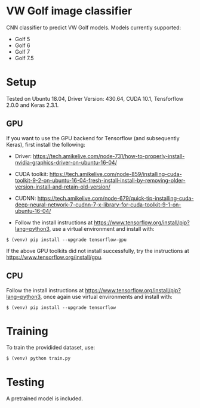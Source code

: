 # VW Golf image classifier

CNN classifier to predict VW Golf models. Models currently supported:
* Golf 5
* Golf 6
* Golf 7
* Golf 7.5

# Setup

Tested on Ubuntu 18.04, Driver Version: 430.64, CUDA 10.1, Tensforflow 2.0.0 and Keras 2.3.1.

## GPU

 If you want to use the GPU backend for Tensorflow (and subsequently Keras), first install the following:

* Driver: https://tech.amikelive.com/node-731/how-to-properly-install-nvidia-graphics-driver-on-ubuntu-16-04/

* CUDA toolkit: https://tech.amikelive.com/node-859/installing-cuda-toolkit-9-2-on-ubuntu-16-04-fresh-install-install-by-removing-older-version-install-and-retain-old-version/

* CUDNN: https://tech.amikelive.com/node-679/quick-tip-installing-cuda-deep-neural-network-7-cudnn-7-x-library-for-cuda-toolkit-9-1-on-ubuntu-16-04/

* Follow the install instructions at https://www.tensorflow.org/install/pip?lang=python3, use a virtual environment and install with:

```
$ (venv) pip install --upgrade tensorflow-gpu
```

If the above GPU toolkits did not install successfully, try the instructions at https://www.tensorflow.org/install/gpu.

## CPU

Follow the install instructions at https://www.tensorflow.org/install/pip?lang=python3, once again use virtual environments and install with:

```
$ (venv) pip install --upgrade tensorflow
```

# Training

To train the providided dataset, use: 

```
$ (venv) python train.py
```

# Testing

A pretrained model is included. 